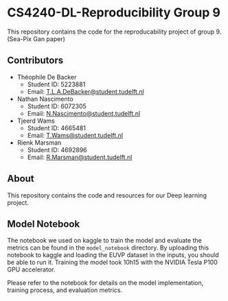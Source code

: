 # CS4240-DL-Reproducibility Group 9
This repository contains the code for the reproducability project of group 9. (Sea-Pix Gan paper)

## Contributors
- Théophile De Backer
  - Student ID: 5223881
  - Email: [T.L.A.DeBacker@student.tudelft.nl](mailto:T.L.A.DeBacker@student.tudelft.nl)
- Nathan Nascimento
  - Student ID: 6072305
  - Email: [N.Nascimento@student.tudelft.nl](mailto:N.Nascimento@student.tudelft.nl)
- Tjeerd Wams
  - Student ID: 4665481
  - Email: [T.Wams@student.tudelft.nl](mailto:T.Wams@student.tudelft.nl)
- Rienk Marsman
  - Student ID: 4692896
  - Email: [R.Marsman@student.tudelft.nl](mailto:R.Marsman@student.tudelft.nl)

## About
This repository contains the code and resources for our Deep learning project.

## Model Notebook
The notebook we used on kaggle to train the model and evaluate the metrics can be found in the `model_notebook` directory.
By uploading this notebook to kaggle and loading the EUVP dataset in the inputs, you should be able to run it. Training the model took 10h15 with the NVIDIA Tesla P100 GPU accelerator. 

Please refer to the notebook for details on the model implementation, training process, and evaluation metrics.
